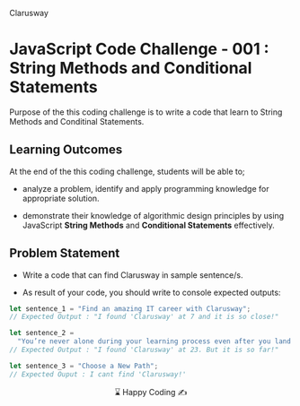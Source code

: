 <p>Clarusway<img align="right"
  src="https://secure.meetupstatic.com/photos/event/3/1/b/9/600_488352729.jpeg"  width="15px"></p>

# JavaScript Code Challenge - 001 : String Methods and Conditional Statements

Purpose of the this coding challenge is to write a code that learn to String Methods and Conditinal Statements.

## Learning Outcomes

At the end of the this coding challenge, students will be able to;

- analyze a problem, identify and apply programming knowledge for appropriate solution.

- demonstrate their knowledge of algorithmic design principles by using JavaScript **String Methods** and **Conditional Statements** effectively.

## Problem Statement

- Write a code that can find Clarusway in sample sentence/s.

- As result of your code, you should write to console expected outputs:

```js
let sentence_1 = "Find an amazing IT career with Clarusway";
// Expected Output : "I found 'Clarusway' at 7 and it is so close!"

let sentence_2 =
  "You’re never alone during your learning process even after you land on your IT job. We will be beside our graduates as Clarusway community";
// Expected Output : "I found 'Clarusway' at 23. But it is so far!"

let sentence_3 = "Choose a New Path";
// Expected Ouput : I cant find 'Clarusway!'
```

<center> &#8987; Happy Coding  &#9997; <center>
